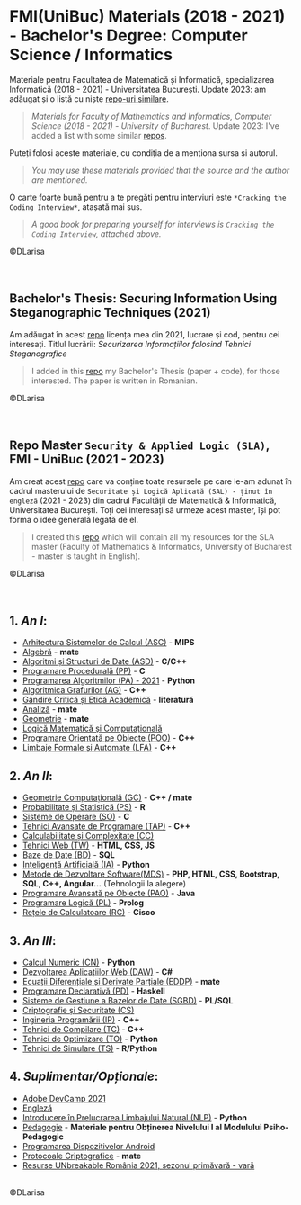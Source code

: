 # FMI(UniBuc) Materials (2018 - 2021) - Bachelor's Degree: Computer Science / Informatics 
Materiale pentru Facultatea de Matematică și Informatică, specializarea Informatică (2018 - 2021) - Universitatea București. Update 2023: am adăugat și o listă cu niște [repo-uri similare](https://github.com/DLarisa/FMI-Materials-BachelorDegree-UniBuc/blob/master/Link-uri%20Utile%20-%20Repo-uri%20Similare.md). <br/>
> *Materials for Faculty of Mathematics and Informatics, Computer Science (2018 - 2021) - University of Bucharest*. Update 2023: I've added a list with some similar [repos](https://github.com/DLarisa/FMI-Materials-BachelorDegree-UniBuc/blob/master/Link-uri%20Utile%20-%20Repo-uri%20Similare.md). <br/> 

Puteți folosi aceste materiale, cu condiția de a menționa sursa și autorul. <br/>
> *You may use these materials provided that the source and the author are mentioned.* <br/> 

O carte foarte bună pentru a te pregăti pentru interviuri este `*Cracking the Coding Interview*`, atașată mai sus.
> *A good book for preparing yourself for interviews is `Cracking the Coding Interview`, attached above.*

©DLarisa
<br/><br/><br/>
## Bachelor's Thesis: Securing Information Using Steganographic Techniques (2021)
Am adăugat în acest [repo](https://github.com/DLarisa/Bachelor-Thesis) licența mea din 2021, lucrare și cod, pentru cei interesați. Titlul lucrării: *Securizarea Informațiilor folosind Tehnici Steganografice*
> I added in this [repo](https://github.com/DLarisa/Bachelor-Thesis) my Bachelor's Thesis (paper + code), for those interested. The paper is written in Romanian.

©DLarisa
<br/><br/><br/>
## Repo Master `Security & Applied Logic (SLA)`, FMI - UniBuc (2021 - 2023)
Am creat acest [repo](https://github.com/DLarisa/SAL-Materials-FMI-Master-Degree) care va conține toate resursele pe care le-am adunat în cadrul masterului de `Securitate și Logică Aplicată (SAL) - ținut în engleză` (2021 - 2023) din cadrul Facultății de Matematică & Informatică, Universitatea București. Toți cei interesați să urmeze acest master, își pot forma o idee generală legată de el.
> I created this [repo](https://github.com/DLarisa/SAL-Materials-FMI-Master-Degree) which will contain all my resources for the SLA master (Faculty of Mathematics & Informatics, University of Bucharest - master is taught in English).

©DLarisa
<br/><br/><br/>


## 1. *An I*:
  - [Arhitectura Sistemelor de Calcul (ASC)](https://github.com/DLarisa/FMI-Materials-BachelorDegree-UniBuc/tree/master/Arhitectura%20Sistemelor%20Calcul%20(ASC)) - **MIPS**
  - [Algebră](https://github.com/DLarisa/FMI-Materials-BachelorDegree-UniBuc/tree/master/Algebr%C4%83) - **mate**
  - [Algoritmi și Structuri de Date (ASD)](https://github.com/DLarisa/FMI-Materials-BachelorDegree-UniBuc/tree/master/Algoritmi%20%26%20Structuri%20Date%20(ASD)) - **C/C++**
  - [Programare Procedurală (PP)](https://github.com/DLarisa/FMI-Materials-BachelorDegree-UniBuc/tree/master/Programare%20Procedural%C4%83%20(PP)) - **C**
  - [Programarea Algoritmilor (PA) - 2021](https://github.com/DLarisa/FMI-Materials-BachelorDegree-UniBuc/tree/master/Programarea%20Algoritmilor%20(PA)%20(2019%20-%202020)) - **Python**
  - [Algoritmica Grafurilor (AG)](https://github.com/DLarisa/FMI-Materials-BachelorDegree-UniBuc/tree/master/Algoritmica%20Grafurilor%20(AG)) - **C++**
  - [Gândire Critică și Etică Academică](https://github.com/DLarisa/FMI-Materials-BachelorDegree-UniBuc/tree/master/G%C3%A2ndire%20Critic%C4%83%20%C8%99i%20Etic%C4%83%20Academic%C4%83) - **literatură**
  - [Analiză](https://github.com/DLarisa/FMI-Materials-BachelorDegree-UniBuc/tree/master/Analiz%C4%83/Analiz%C4%83%20-%20Sem%20I) - **mate**
  - [Geometrie](https://github.com/DLarisa/FMI-Materials-BachelorDegree-UniBuc/tree/master/Geometrie) - **mate**
  - [Logică Matematică și Computațională](https://github.com/DLarisa/FMI-Materials-BachelorDegree-UniBuc/tree/master/Logic%C4%83%20Matematic%C4%83%20%26%20Computa%C8%9Bional%C4%83)
  - [Programare Orientată pe Obiecte (POO)](https://github.com/DLarisa/FMI-Materials-BachelorDegree-UniBuc/tree/master/Programare%20Orientat%C4%83%20pe%20Obiecte%20(POO)) - **C++**
  - [Limbaje Formale și Automate (LFA)](https://github.com/DLarisa/FMI-Materials-BachelorDegree-UniBuc/tree/master/Limbaje%20Formale%20%26%20Automate%20(LFA)) - **C++**

## 2. *An II*:
  - [Geometrie Computațională (GC)](https://github.com/DLarisa/FMI-Materials-BachelorDegree-UniBuc/tree/master/Geometrie%20Computa%C8%9Bional%C4%83%20(GC)) - **C++ / mate**
  - [Probabilitate și Statistică (PS)](https://github.com/DLarisa/FMI-Materials-BachelorDegree-UniBuc/tree/master/Probabilitate%20%C8%99i%20Statistic%C4%83%20(PS)) - **R**
  - [Sisteme de Operare (SO)](https://github.com/DLarisa/FMI-Materials-BachelorDegree-UniBuc/tree/master/Sisteme%20de%20Operare%20(SO)) - **C**
  - [Tehnici Avansate de Programare (TAP)](https://github.com/DLarisa/FMI-Materials-BachelorDegree-UniBuc/tree/master/Tehnici%20Avansate%20de%20Programare%20(TAP)) - **C++**
  - [Calculabilitate și Complexitate (CC)](https://github.com/DLarisa/FMI-Materials-BachelorDegree-UniBuc/tree/master/Calculabilitate%20%C8%99i%20Complexitate%20(CC))
  - [Tehnici Web (TW)](https://github.com/DLarisa/FMI-Materials-BachelorDegree-UniBuc/tree/master/Tehnici%20Web%20(TW)) - **HTML, CSS, JS**
  - [Baze de Date (BD)](https://github.com/DLarisa/FMI-Materials-BachelorDegree-UniBuc/tree/master/Baze%20de%20Date%20(BD)) - **SQL**
  - [Inteligență Artificială (IA)](https://github.com/DLarisa/FMI-Materials-BachelorDegree-UniBuc/tree/master/Inteligen%C8%9B%C4%83%20Artificial%C4%83%20(IA)) - **Python**
  - [Metode de Dezvoltare Software(MDS)](https://github.com/DLarisa/FMI-Materials-BachelorDegree-UniBuc/tree/master/Metode%20de%20Dezvoltare%20Software%20(MDS)) - **PHP, HTML, CSS, Bootstrap, SQL, C++, Angular...** (Tehnologii la alegere)
  - [Programare Avansată pe Obiecte (PAO)](https://github.com/DLarisa/FMI-Materials-BachelorDegree-UniBuc/tree/master/Programare%20Avansat%C4%83%20pe%20Obiecte%20(PAO)) - **Java**
  - [Programare Logică (PL)](https://github.com/DLarisa/FMI-Materials-BachelorDegree-UniBuc/tree/master/Programare%20Logic%C4%83%20(PL)) - **Prolog**
  - [Rețele de Calculatoare (RC)](https://github.com/DLarisa/FMI-Materials-BachelorDegree-UniBuc/tree/master/Re%C8%9Bele%20de%20Calculatoare%20(RC)) - **Cisco**

## 3. *An III*:
  - [Calcul Numeric (CN)](https://github.com/DLarisa/FMI-Materials-BachelorDegree-UniBuc/tree/master/Calcul%20Numeric%20(CN)) - **Python**
  - [Dezvoltarea Aplicațiilor Web (DAW)](https://github.com/DLarisa/FMI-Materials-BachelorDegree-UniBuc/tree/master/Dezvoltarea%20Aplica%C8%9Biilor%20Web%20(DAW)) - **C#**
  - [Ecuații Diferențiale și Derivate Parțiale (EDDP)](https://github.com/DLarisa/FMI-Materials-BachelorDegree-UniBuc/tree/master/Ecua%C8%9Bii%20Diferen%C8%9Biale%20%C8%99i%20Derivate%20Par%C8%9Biale%20(EDDP)) - **mate**
  - [Programare Declarativă (PD)](https://github.com/DLarisa/FMI-Materials-BachelorDegree-UniBuc/tree/master/Programare%20Declarativ%C4%83%20(PD)) - **Haskell**
  - [Sisteme de Gestiune a Bazelor de Date (SGBD)](https://github.com/DLarisa/FMI-Materials-BachelorDegree-UniBuc/tree/master/Sisteme%20de%20Gestiune%20a%20Bazelor%20de%20Date%20(SGBD)) - **PL/SQL**
  - [Criptografie și Securitate (CS)](https://github.com/DLarisa/FMI-Materials-BachelorDegree-UniBuc/tree/master/Criptografie%20%C8%99i%20Securitate%20(CS))
  - [Ingineria Programării (IP)](https://github.com/DLarisa/FMI-Materials-BachelorDegree-UniBuc/tree/master/Ingineria%20Program%C4%83rii%20(IP)) - **C++**
  - [Tehnici de Compilare (TC)](https://github.com/DLarisa/FMI-Materials-BachelorDegree-UniBuc/tree/master/Tehnici%20de%20Compilare%20(TC)) - **C++**
  - [Tehnici de Optimizare (TO)](https://github.com/DLarisa/FMI-Materials-BachelorDegree-UniBuc/tree/master/Tehnici%20de%20Optimizare%20(TO)) - **Python**
  - [Tehnici de Simulare (TS)](https://github.com/DLarisa/FMI-Materials-BachelorDegree-UniBuc/tree/master/Tehnici%20de%20Simulare%20(TS)) - **R/Python**

## 4. *Suplimentar/Opționale*:
  - [Adobe DevCamp 2021](https://github.com/DLarisa/FMI-Materials-BachelorDegree-UniBuc/tree/master/Adobe%20DevCamp%202021)
  - [Engleză](https://github.com/DLarisa/FMI-Materials-BachelorDegree-UniBuc/tree/master/Englez%C4%83)
  - [Introducere în Prelucrarea Limbajului Natural (NLP)](https://github.com/DLarisa/FMI-Materials-BachelorDegree-UniBuc/tree/master/Introducere%20%C3%AEn%20Prelucrarea%20Limbajului%20Natural%20(NLP)) - **Python**
  - [Pedagogie](https://github.com/DLarisa/FMI-Materials-BachelorDegree-UniBuc/tree/master/Pedagogie) - **Materiale pentru Obținerea Nivelului I al Modulului Psiho-Pedagogic**
  - [Programarea Dispozitivelor Android](https://github.com/DLarisa/FMI-Materials-BachelorDegree-UniBuc/tree/master/Programarea%20Dispozitivelor%20Android)
  - [Protocoale Criptografice](https://github.com/DLarisa/FMI-Materials-BachelorDegree-UniBuc/tree/master/Protocoale%20Criptografice) - **mate**
  - [Resurse UNbreakable România 2021, sezonul primăvară - vară](https://github.com/DLarisa/FMI-Materials-BachelorDegree-UniBuc/tree/master/Resurse%20UNbreakable%20Rom%C3%A2nia%202021%2C%20sezonul%20prim%C4%83var%C4%83%20-%20var%C4%83)


<br/>©DLarisa
